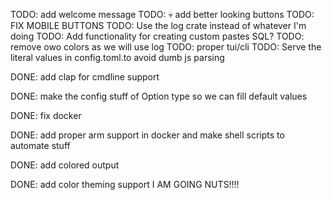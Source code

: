 TODO: add welcome message
TODO: :skull: add better looking buttons
TODO: FIX MOBILE BUTTONS
TODO: Use the log crate instead of whatever I'm doing
TODO: Add functionality for creating custom pastes
SQL?
TODO: remove owo colors as we will use log
TODO: proper tui/cli
TODO: Serve the literal values in config.toml.to avoid dumb js parsing

DONE: add clap for cmdline support

DONE: make the config stuff of Option type so we can fill default values

DONE: fix docker

DONE: add proper arm support in docker and make shell scripts to automate stuff

DONE: add colored output

DONE: add color theming support
I AM GOING NUTS!!!!
